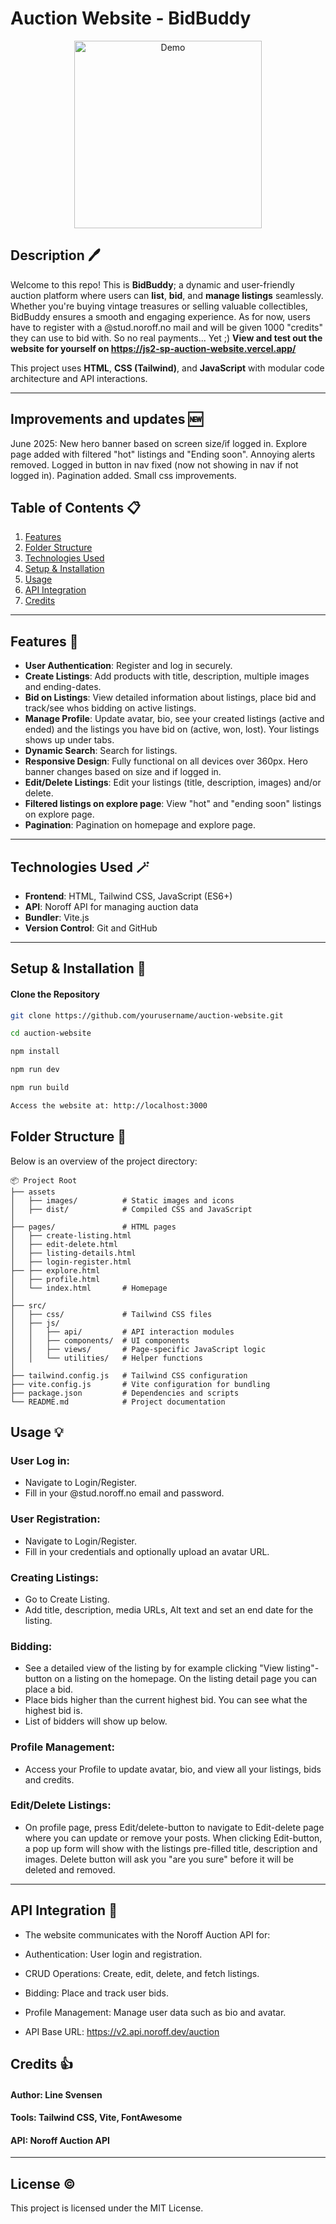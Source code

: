 # Auction Website - BidBuddy

<p align="center">
  <img src="./assets/images/bbgifreadme.gif" alt="Demo" width="300"/>
</p>

## Description 🖊️

Welcome to this repo! This is **BidBuddy**; a dynamic and user-friendly auction platform where users can **list**, **bid**, and **manage listings** seamlessly. Whether you're buying vintage treasures or selling valuable collectibles, BidBuddy ensures a smooth and engaging experience. As for now, users have to register with a @stud.noroff.no mail and will be given 1000 "credits" they can use to bid with. So no real payments... Yet ;) **View and test out the website for yourself on https://js2-sp-auction-website.vercel.app/**

This project uses **HTML**, **CSS (Tailwind)**, and **JavaScript** with modular code architecture and API interactions.

---

## Improvements and updates 🆕

June 2025: New hero banner based on screen size/if logged in. Explore page added with filtered "hot" listings and "Ending soon". Annoying alerts removed. Logged in button in nav fixed (now not showing in nav if not logged in). Pagination added. Small css improvements.

## Table of Contents 📋

1. [Features](#features)
2. [Folder Structure](#folder-structure)
3. [Technologies Used](#technologies-used)
4. [Setup & Installation](#setup--installation)
5. [Usage](#usage)
6. [API Integration](#api-integration)
7. [Credits](#credits)

---

## Features 🌟

- **User Authentication**: Register and log in securely.
- **Create Listings**: Add products with title, description, multiple images and ending-dates.
- **Bid on Listings**: View detailed information about listings, place bid and track/see whos bidding on active listings.
- **Manage Profile**: Update avatar, bio, see your created listings (active and ended) and the listings you have bid on (active, won, lost). Your listings shows up under tabs.
- **Dynamic Search**: Search for listings.
- **Responsive Design**: Fully functional on all devices over 360px. Hero banner changes based on size and if logged in.
- **Edit/Delete Listings**: Edit your listings (title, description, images) and/or delete.
- **Filtered listings on explore page**: View "hot" and "ending soon" listings on explore page.
- **Pagination**: Pagination on homepage and explore page.

---

## Technologies Used 🪄

- **Frontend**: HTML, Tailwind CSS, JavaScript (ES6+)
- **API**: Noroff API for managing auction data
- **Bundler**: Vite.js
- **Version Control**: Git and GitHub

---

## Setup & Installation 🔌

#### Clone the Repository

```bash
git clone https://github.com/yourusername/auction-website.git

cd auction-website

npm install

npm run dev

npm run build

Access the website at: http://localhost:3000

```

## Folder Structure 📂

Below is an overview of the project directory:

```plaintext
📦 Project Root
├── assets
│   ├── images/          # Static images and icons
│   ├── dist/            # Compiled CSS and JavaScript
│
├── pages/               # HTML pages
│   ├── create-listing.html
│   ├── edit-delete.html
│   ├── listing-details.html
│   ├── login-register.html
├── ├── explore.html
│   ├── profile.html
│   └── index.html       # Homepage
│
├── src/
│   ├── css/             # Tailwind CSS files
│   ├── js/
│   │   ├── api/         # API interaction modules
│   │   ├── components/  # UI components
│   │   ├── views/       # Page-specific JavaScript logic
│   │   └── utilities/   # Helper functions
│
├── tailwind.config.js   # Tailwind CSS configuration
├── vite.config.js       # Vite configuration for bundling
├── package.json         # Dependencies and scripts
└── README.md            # Project documentation
```

## Usage 💡

### User Log in:

- Navigate to Login/Register.
- Fill in your @stud.noroff.no email and password.

### User Registration:

- Navigate to Login/Register.
- Fill in your credentials and optionally upload an avatar URL.

### Creating Listings:

- Go to Create Listing.
- Add title, description, media URLs, Alt text and set an end date for the listing.

### Bidding:

- See a detailed view of the listing by for example clicking "View listing"-button on a listing on the homepage. On the listing detail page you can place a bid.
- Place bids higher than the current highest bid. You can see what the highest bid is.
- List of bidders will show up below.

### Profile Management:

- Access your Profile to update avatar, bio, and view all your listings, bids and credits.

### Edit/Delete Listings:

- On profile page, press Edit/delete-button to navigate to Edit-delete page where you can update or remove your posts. When clicking Edit-button, a pop up form will show with the listings pre-filled title, description and images. Delete button will ask you "are you sure" before it will be deleted and removed.

---

## API Integration 🤖

- The website communicates with the Noroff Auction API for:

- Authentication: User login and registration.

- CRUD Operations: Create, edit, delete, and fetch listings.

- Bidding: Place and track user bids.

- Profile Management: Manage user data such as bio and avatar.

- API Base URL: https://v2.api.noroff.dev/auction

## Credits 👍

#### Author: Line Svensen

#### Tools: Tailwind CSS, Vite, FontAwesome

#### API: Noroff Auction API

---

## License ©️

This project is licensed under the MIT License.
